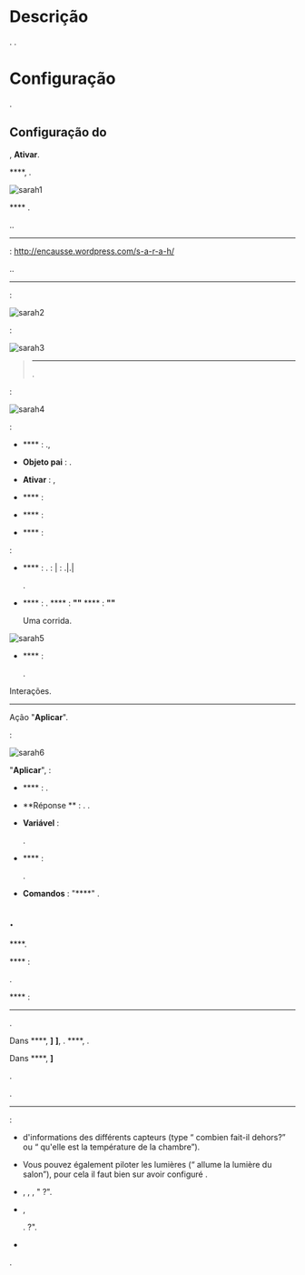 Descrição 
===========


. 
.

Configuração 
=============


.

Configuração do  
-----------------------

,
 **Ativar**.

 ****, 
.

![sarah1](../images/sarah1.PNG)


**** .

..
 **** 
 :
<http://encausse.wordpress.com/s-a-r-a-h/>


..

 
-----------------------------


 :

![sarah2](../images/sarah2.PNG)


 :

![sarah3](../images/sarah3.PNG)

> ****
>
> 
> 
> .

 :

![sarah4](../images/sarah4.PNG)

 :

-   **** : 
    .,

-   **Objeto pai** : 
    .

-   **Ativar** : ,

-   **** : 
    

-   **** : 
    

-   **** : 
    

 :

-   **** : 
    . 
     : |  : 
    .|.|
    
    .

-   **** : 
    .  **** :
     **""**  **** : 
    **""** 
    
    Uma corrida.

![sarah5](../images/sarah5.PNG)

-   **** : 
    
    .



Interações.

 **** 

Ação "**Aplicar**".

 :

![sarah6](../images/sarah6.PNG)

 "**Aplicar**", 
 :

-   **** : .

-   **Réponse ** : 
    . 
    .

-   **Variável** : 
    
    .

-   **** : 
    
    .

-   **Comandos** :  "****" 
    .

. 
-----------------------------


 ****.

**** :



.

**** :


**** 
.

Dans ****,  **]** 
 **]**, .
 ****, 
.

Dans ****,  **]** 

.

.

 
-----------------

 :

-   
    d'informations des différents capteurs (type “ combien fait-il
    dehors?” ou “ qu'elle est la température de la chambre”).

-   Vous pouvez également piloter les lumières (“ allume la lumière
    du salon”), pour cela il faut bien sur avoir configuré
    .

-   ,
    ,
    ,
    " ?".

-   ,
    
    . 
     ?".

-   

.
